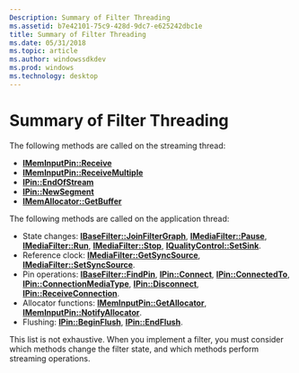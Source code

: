 ```yaml
---
Description: Summary of Filter Threading
ms.assetid: b7e42101-75c9-428d-9dc7-e625242dbc1e
title: Summary of Filter Threading
ms.date: 05/31/2018
ms.topic: article
ms.author: windowssdkdev
ms.prod: windows
ms.technology: desktop
---
```


# Summary of Filter Threading

The following methods are called on the streaming thread:

-   [**IMemInputPin::Receive**](/windows/win32/Strmif/nf-strmif-imeminputpin-receive?branch=master)
-   [**IMemInputPin::ReceiveMultiple**](/windows/win32/Strmif/nf-strmif-imeminputpin-receivemultiple?branch=master)
-   [**IPin::EndOfStream**](/windows/win32/Strmif/nf-strmif-ipin-endofstream?branch=master)
-   [**IPin::NewSegment**](/windows/win32/Strmif/nf-strmif-ipin-newsegment?branch=master)
-   [**IMemAllocator::GetBuffer**](/windows/win32/Strmif/nf-strmif-imemallocator-getbuffer?branch=master)

The following methods are called on the application thread:

-   State changes: [**IBaseFilter::JoinFilterGraph**](/windows/win32/Strmif/nf-strmif-ibasefilter-joinfiltergraph?branch=master), [**IMediaFilter::Pause**](/windows/win32/Strmif/nf-strmif-imediafilter-pause?branch=master), [**IMediaFilter::Run**](/windows/win32/Strmif/nf-strmif-imediafilter-run?branch=master), [**IMediaFilter::Stop**](/windows/win32/Strmif/nf-strmif-imediafilter-stop?branch=master), [**IQualityControl::SetSink**](/windows/win32/Strmif/nf-strmif-iqualitycontrol-setsink?branch=master).
-   Reference clock: [**IMediaFilter::GetSyncSource**](/windows/win32/Strmif/nf-strmif-imediafilter-getsyncsource?branch=master), [**IMediaFilter::SetSyncSource**](/windows/win32/Strmif/nf-strmif-imediafilter-setsyncsource?branch=master).
-   Pin operations: [**IBaseFilter::FindPin**](/windows/win32/Strmif/nf-strmif-ibasefilter-findpin?branch=master), [**IPin::Connect**](/windows/win32/Strmif/nf-strmif-ipin-connect?branch=master), [**IPin::ConnectedTo**](/windows/win32/Strmif/nf-strmif-ipin-connectedto?branch=master), [**IPin::ConnectionMediaType**](/windows/win32/Strmif/nf-strmif-ipin-connectionmediatype?branch=master), [**IPin::Disconnect**](/windows/win32/Strmif/nf-strmif-ipin-disconnect?branch=master), [**IPin::ReceiveConnection**](/windows/win32/Strmif/nf-strmif-ipin-receiveconnection?branch=master).
-   Allocator functions: [**IMemInputPin::GetAllocator**](/windows/win32/Strmif/nf-strmif-imeminputpin-getallocator?branch=master), [**IMemInputPin::NotifyAllocator**](/windows/win32/Strmif/nf-strmif-imeminputpin-notifyallocator?branch=master).
-   Flushing: [**IPin::BeginFlush**](/windows/win32/Strmif/nf-strmif-ipin-beginflush?branch=master), [**IPin::EndFlush**](/windows/win32/Strmif/nf-strmif-ipin-endflush?branch=master).

This list is not exhaustive. When you implement a filter, you must consider which methods change the filter state, and which methods perform streaming operations.

 

 



